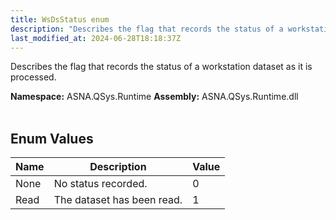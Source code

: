 ```yaml
---
title: WsDsStatus enum
description: "Describes the flag that records the status of a workstation dataset as it is processed. "
last_modified_at: 2024-06-28T18:18:37Z
---
```


Describes the flag that records the status of a workstation dataset as it is processed.

**Namespace:** ASNA.QSys.Runtime
**Assembly:** ASNA.QSys.Runtime.dll
<br>
<br>

## Enum Values

| Name | Description | Value
| --- | --- | --- 
| None | No status recorded. | 0 |
| Read | The dataset has been read. | 1 |
